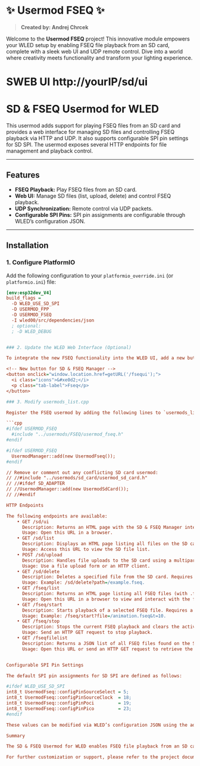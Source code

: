 # ✨ Usermod FSEQ ✨

> **Created by: Andrej Chrcek**

Welcome to the **Usermod FSEQ** project! This innovative module empowers your WLED setup by enabling FSEQ file playback from an SD card, complete with a sleek web UI and UDP remote control. Dive into a world where creativity meets functionality and transform your lighting experience.

# SWEB UI http://yourIP/sd/ui

# SD & FSEQ Usermod for WLED

This usermod adds support for playing FSEQ files from an SD card and provides a web interface for managing SD files and controlling FSEQ playback via HTTP and UDP. It also supports configurable SPI pin settings for SD SPI. The usermod exposes several HTTP endpoints for file management and playback control.

---

## Features

- **FSEQ Playback:** Play FSEQ files from an SD card.
- **Web UI:** Manage SD files (list, upload, delete) and control FSEQ playback.
- **UDP Synchronization:** Remote control via UDP packets.
- **Configurable SPI Pins:** SPI pin assignments are configurable through WLED’s configuration JSON.

---

## Installation

### 1. Configure PlatformIO

Add the following configuration to your `platformio_override.ini` (or `platformio.ini`) file:

```ini
[env:esp32dev_V4]
build_flags = 
  -D WLED_USE_SD_SPI
  -D USERMOD_FPP
  -D USERMOD_FSEQ
  -I wled00/src/dependencies/json
  ; optional:
  ; -D WLED_DEBUG


### 2. Update the WLED Web Interface (Optional)

To integrate the new FSEQ functionality into the WLED UI, add a new button to the navigation area in your `wled00/data/index.htm` file. For example:

<!-- New button for SD & FSEQ Manager -->
<button onclick="window.location.href=getURL('/fsequi');">
  <i class="icons">&#xe0d2;</i>
  <p class="tab-label">Fseq</p>
</button>

### 3. Modify usermods_list.cpp

Register the FSEQ usermod by adding the following lines to `usermods_list.cpp`. Ensure no conflicting modules are included:

```cpp
#ifdef USERMOD_FSEQ
  #include "../usermods/FSEQ/usermod_fseq.h"
#endif

#ifdef USERMOD_FSEQ
  UsermodManager::add(new UsermodFseq());
#endif

// Remove or comment out any conflicting SD card usermod:
// //#include "../usermods/sd_card/usermod_sd_card.h"
// //#ifdef SD_ADAPTER
// //UsermodManager::add(new UsermodSdCard());
// //#endif

HTTP Endpoints

The following endpoints are available:
	• GET /sd/ui  
	  Description: Returns an HTML page with the SD & FSEQ Manager interface.  
	  Usage: Open this URL in a browser.
	• GET /sd/list  
	  Description: Displays an HTML page listing all files on the SD card, with options to delete files and a form to upload new files.  
	  Usage: Access this URL to view the SD file list.
	• POST /sd/upload  
	  Description: Handles file uploads to the SD card using a multipart/form-data POST request.  
	  Usage: Use a file upload form or an HTTP client.
	• GET /sd/delete  
	  Description: Deletes a specified file from the SD card. Requires a query parameter path indicating the file path.  
	  Usage: Example: /sd/delete?path=/example.fseq.
	• GET /fseq/list  
	  Description: Returns an HTML page listing all FSEQ files (with .fseq or .FSEQ extensions) on the SD card. Each file includes a button to play it.  
	  Usage: Open this URL in a browser to view and interact with the file list.
	• GET /fseq/start  
	  Description: Starts playback of a selected FSEQ file. Requires a file query parameter and optionally a t parameter (time offset in seconds).  
	  Usage: Example: /fseq/start?file=/animation.fseq&t=10.
	• GET /fseq/stop  
	  Description: Stops the current FSEQ playback and clears the active playback session.  
	  Usage: Send an HTTP GET request to stop playback.
	• GET /fseqfilelist  
	  Description: Returns a JSON list of all FSEQ files found on the SD card.  
	  Usage: Open this URL or send an HTTP GET request to retrieve the file list.


Configurable SPI Pin Settings

The default SPI pin assignments for SD SPI are defined as follows:

#ifdef WLED_USE_SD_SPI
int8_t UsermodFseq::configPinSourceSelect = 5;
int8_t UsermodFseq::configPinSourceClock  = 18;
int8_t UsermodFseq::configPinPoci         = 19;
int8_t UsermodFseq::configPinPico         = 23;
#endif

These values can be modified via WLED’s configuration JSON using the addToConfig() and readFromConfig() methods. This allows you to change the pin settings without recompiling the firmware.

Summary

The SD & FSEQ Usermod for WLED enables FSEQ file playback from an SD card with a full-featured web UI and UDP synchronization for remote control. With configurable SPI pin settings, this usermod integrates seamlessly into WLED, providing additional functionality without modifying core code.

For further customization or support, please refer to the project documentation or open an issue on GitHub.

